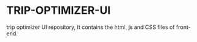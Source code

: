 # TRIP-OPTIMIZER-UI
trip optimizer UI repository, It contains the html, js and CSS files of front-end.
